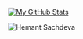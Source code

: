 [![My GitHub Stats](https://github-readme-stats.vercel.app/api/?username=HimanishM25&count_private=true&theme=tokyonight&showicons=true)]()

<img src="https://raw.githubusercontent.com/HemantSachdeva/HemantSachdeva/master/assets/effects.svg" alt="Hemant Sachdeva" />